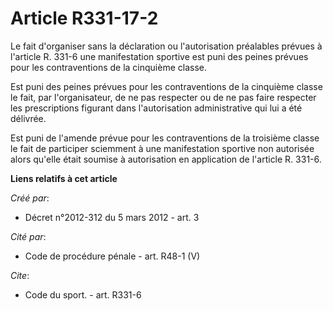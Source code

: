 # Article R331-17-2

Le fait d'organiser sans la déclaration ou l'autorisation préalables prévues à l'article R. 331-6 une manifestation sportive
est puni des peines prévues pour les contraventions de la cinquième classe. 

Est puni des peines prévues pour les contraventions de la cinquième classe le fait, par l'organisateur, de ne pas respecter
ou de ne pas faire respecter les prescriptions figurant dans l'autorisation administrative qui lui a été délivrée. 

Est puni de l'amende prévue pour les contraventions de la troisième classe le fait de participer sciemment à une
manifestation sportive non autorisée alors qu'elle était soumise à autorisation en application de l'article R. 331-6.

**Liens relatifs à cet article**

_Créé par_:

  - Décret n°2012-312 du 5 mars 2012 - art. 3

_Cité par_:

  - Code de procédure pénale - art. R48-1 (V)

_Cite_:

  - Code du sport. - art. R331-6
